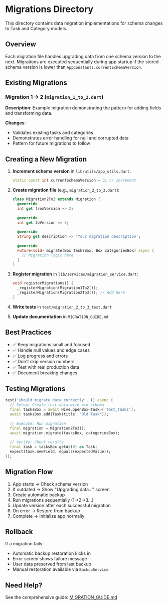 # Migrations Directory

This directory contains data migration implementations for schema changes to Task and Category models.

## Overview

Each migration file handles upgrading data from one schema version to the next. Migrations are executed sequentially during app startup if the stored schema version is lower than `AppConstants.currentSchemaVersion`.

## Existing Migrations

### Migration 1 → 2 (`migration_1_to_2.dart`)
**Description**: Example migration demonstrating the pattern for adding fields and transforming data.

**Changes**: 
- Validates existing tasks and categories
- Demonstrates error handling for null and corrupted data
- Pattern for future migrations to follow

## Creating a New Migration

1. **Increment schema version** in `lib/utils/app_utils.dart`:
   ```dart
   static const int currentSchemaVersion = 3; // Increment
   ```

2. **Create migration file** (e.g., `migration_2_to_3.dart`):
   ```dart
   class Migration2To3 extends Migration {
     @override
     int get fromVersion => 2;
     
     @override
     int get toVersion => 3;
     
     @override
     String get description => 'Your migration description';
     
     @override
     Future<void> migrate(Box tasksBox, Box categoriesBox) async {
       // Migration logic here
     }
   }
   ```

3. **Register migration** in `lib/services/migration_service.dart`:
   ```dart
   void registerMigrations() {
     _registerMigration(Migration1To2());
     _registerMigration(Migration2To3()); // Add here
   }
   ```

4. **Write tests** in `test/migration_2_to_3_test.dart`

5. **Update documentation** in `MIGRATION_GUIDE.md`

## Best Practices

- ✅ Keep migrations small and focused
- ✅ Handle null values and edge cases
- ✅ Log progress and errors
- ✅ Don't skip version numbers
- ✅ Test with real production data
- ✅ Document breaking changes

## Testing Migrations

```dart
test('should migrate data correctly', () async {
  // Setup: Create test data with old schema
  final tasksBox = await Hive.openBox<Task>('test_tasks');
  await tasksBox.add(Task(title: 'Old Task'));
  
  // Execute: Run migration
  final migration = Migration2To3();
  await migration.migrate(tasksBox, categoriesBox);
  
  // Verify: Check results
  final task = tasksBox.getAt(0) as Task;
  expect(task.newField, equals(expectedValue));
});
```

## Migration Flow

1. App starts → Check schema version
2. If outdated → Show "Upgrading data..." screen
3. Create automatic backup
4. Run migrations sequentially (1→2→3...)
5. Update version after each successful migration
6. On error → Restore from backup
7. Complete → Initialize app normally

## Rollback

If a migration fails:
- Automatic backup restoration kicks in
- Error screen shows failure message
- User data preserved from last backup
- Manual restoration available via `BackupService`

## Need Help?

See the comprehensive guide: [MIGRATION_GUIDE.md](../../MIGRATION_GUIDE.md)
